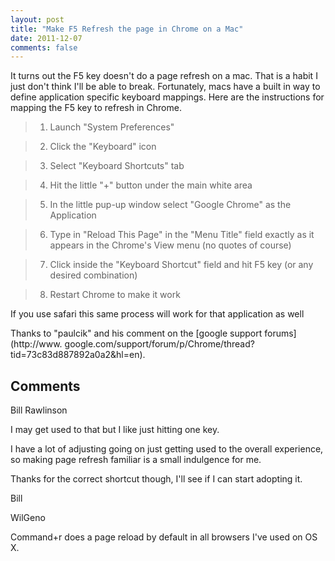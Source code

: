 ```yaml
---
layout: post
title: "Make F5 Refresh the page in Chrome on a Mac"
date: 2011-12-07
comments: false
---
```

It turns out the F5 key doesn't do a page refresh on a mac. That is a habit I
just don't think I'll be able to break. Fortunately, macs have a built in way
to define application specific keyboard mappings. Here are the instructions
for mapping the F5 key to refresh in Chrome.  

>   1. Launch "System Preferences"

>   2. Click the "Keyboard" icon

>   3. Select "Keyboard Shortcuts" tab

>   4. Hit the little "+" button under the main white area

>   5. In the little pup-up window select "Google Chrome" as the Application

>   6. Type in "Reload This Page" in the "Menu Title" field exactly as it
appears in the Chrome's View menu (no quotes of course)

>   7. Click inside the "Keyboard Shortcut" field and hit F5 key (or any
desired combination)

>   8. Restart Chrome to make it work

  
  
If you use safari this same process will work for that application as well  
  
  
Thanks to "paulcik" and his comment on the [google support forums](http://www.
google.com/support/forum/p/Chrome/thread?tid=73c83d887892a0a2&hl=en).

## Comments

Bill Rawlinson

I may get used to that but I like just hitting one key.  
  
I have a lot of adjusting going on just getting used to the overall
experience, so making page refresh familiar is a small indulgence for me.  
  
Thanks for the correct shortcut though, I'll see if I can start adopting it.  
  
Bill

WilGeno

Command+r does a page reload by default in all browsers I've used on OS X.

